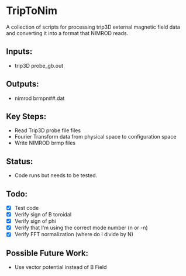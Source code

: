 # TripToNim
A collection of scripts for processing trip3D external magnetic field data and converting it into a format that NIMROD reads.

## Inputs:
  - trip3D probe_gb.out
## Outputs:
  - nimrod brmpn##.dat

## Key Steps:
  - Read Trip3D probe file files 
  - Fourier Transform data from physical space to configuration space
  - Write NIMROD brmp files 

## Status: 
  - Code runs but needs to be tested.

## Todo:
  - [x] Test code
  - [x] Verify sign of B toroidal
  - [x] Verify sign of phi
  - [x] Verify that I'm using the correct mode number (n or -n)
  - [x] Verify FFT normalization (where do I divide by N)

## Possible Future Work: 
  - Use vector potential instead of B Field